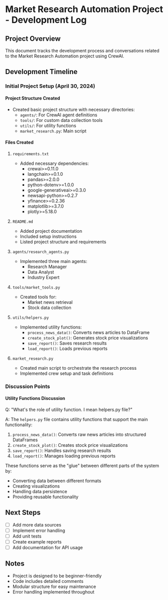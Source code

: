 # Market Research Automation Project - Development Log

## Project Overview
This document tracks the development process and conversations related to the Market Research Automation project using CrewAI.

## Development Timeline

### Initial Project Setup (April 30, 2024)

#### Project Structure Created
- Created basic project structure with necessary directories:
  - `agents/`: For CrewAI agent definitions
  - `tools/`: For custom data collection tools
  - `utils/`: For utility functions
  - `market_research.py`: Main script

#### Files Created
1. `requirements.txt`
   - Added necessary dependencies:
     - crewai>=0.11.0
     - langchain>=0.1.0
     - pandas>=2.0.0
     - python-dotenv>=1.0.0
     - google-generativeai>=0.3.0
     - newsapi-python>=0.2.7
     - yfinance>=0.2.36
     - matplotlib>=3.7.0
     - plotly>=5.18.0

2. `README.md`
   - Added project documentation
   - Included setup instructions
   - Listed project structure and requirements

3. `agents/research_agents.py`
   - Implemented three main agents:
     - Research Manager
     - Data Analyst
     - Industry Expert

4. `tools/market_tools.py`
   - Created tools for:
     - Market news retrieval
     - Stock data collection

5. `utils/helpers.py`
   - Implemented utility functions:
     - `process_news_data()`: Converts news articles to DataFrame
     - `create_stock_plot()`: Generates stock price visualizations
     - `save_report()`: Saves research results
     - `load_report()`: Loads previous reports

6. `market_research.py`
   - Created main script to orchestrate the research process
   - Implemented crew setup and task definitions

### Discussion Points

#### Utility Functions Discussion
Q: "What's the role of utility function. I mean helpers.py file?"

A: The `helpers.py` file contains utility functions that support the main functionality:
1. `process_news_data()`: Converts raw news articles into structured DataFrames
2. `create_stock_plot()`: Creates stock price visualizations
3. `save_report()`: Handles saving research results
4. `load_report()`: Manages loading previous reports

These functions serve as the "glue" between different parts of the system by:
- Converting data between different formats
- Creating visualizations
- Handling data persistence
- Providing reusable functionality

## Next Steps
- [ ] Add more data sources
- [ ] Implement error handling
- [ ] Add unit tests
- [ ] Create example reports
- [ ] Add documentation for API usage

## Notes
- Project is designed to be beginner-friendly
- Code includes detailed comments
- Modular structure for easy maintenance
- Error handling implemented throughout 